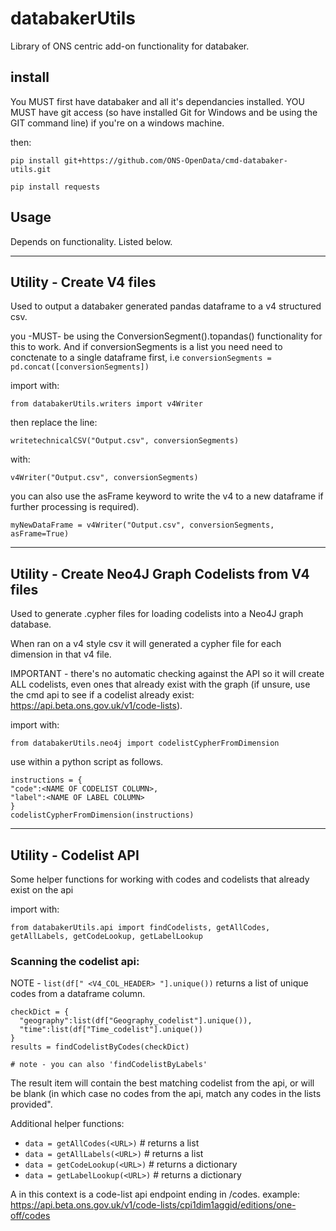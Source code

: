 
# databakerUtils

Library of ONS centric add-on functionality for databaker.


## install

You MUST first have databaker and all it's dependancies installed.
YOU MUST have git access (so have installed Git for Windows and be using the GIT command line) if you're on a windows machine.

then:

`pip install git+https://github.com/ONS-OpenData/cmd-databaker-utils.git`

`pip install requests`

## Usage

Depends on functionality. Listed below.

---

## Utility - Create V4 files

Used to output a databaker generated pandas dataframe to a v4 structured csv. 

you -MUST- be using the ConversionSegment().topandas() functionality for this to work. And if conversionSegments is a list you need need to conctenate to a single dataframe first, i.e `conversionSegments = pd.concat([conversionSegments])`


import with:

`from databakerUtils.writers import v4Writer`


then replace the line:

`writetechnicalCSV("Output.csv", conversionSegments)`


with:

`v4Writer("Output.csv", conversionSegments)`


you can also use the asFrame keyword to write the v4 to a new dataframe if further processing is required).

`myNewDataFrame = v4Writer("Output.csv", conversionSegments, asFrame=True)`


---

## Utility - Create Neo4J Graph Codelists from V4 files

Used to generate .cypher files for loading codelists into a Neo4J graph database.

When ran on a v4 style csv it will generated a cypher file for each dimension in that v4 file.

IMPORTANT  - there's no automatic checking against the API so it will create ALL codelists, even ones that
already exist with the graph (if unsure, use the cmd api to see if a codelist already exist: https://api.beta.ons.gov.uk/v1/code-lists).


import with:

`from databakerUtils.neo4j import codelistCypherFromDimension`

use within a python script as follows.

```
instructions = {
"code":<NAME OF CODELIST COLUMN>,
"label":<NAME OF LABEL COLUMN>
}
codelistCypherFromDimension(instructions)

```


---

## Utility - Codelist API

Some helper functions for working with codes and codelists that already exist on the api

import with:

`from databakerUtils.api import findCodelists, getAllCodes, getAllLabels, getCodeLookup, getLabelLookup`


### Scanning the codelist api:

NOTE - `list(df[" <V4_COL_HEADER> "].unique())` returns a list of unique codes from a dataframe column.

```
checkDict = {
  "geography":list(df["Geography_codelist"].unique()),
  "time":list(df["Time_codelist"].unique())
}
results = findCodelistByCodes(checkDict) 

# note - you can also 'findCodelistByLabels'

```

The result item will contain the best matching codelist from the api, or will be blank (in which case no codes from the api, match any codes in the lists provided".

Additional helper functions:

* `data = getAllCodes(<URL>)`         # returns a list
* `data = getAllLabels(<URL>)`        # returns a list
* `data = getCodeLookup(<URL>)`       # returns a dictionary
* `data = getLabelLookup(<URL>)`      # returns a dictionary

A <URL> in this context is a code-list api endpoint ending in /codes.
example: https://api.beta.ons.gov.uk/v1/code-lists/cpi1dim1aggid/editions/one-off/codes
